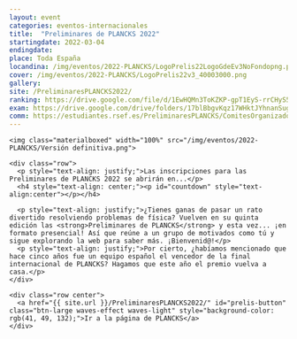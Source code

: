 ```yaml
---
layout: event
categories: eventos-internacionales
title:  "Preliminares de PLANCKS 2022"
startingdate: 2022-03-04
endingdate:
place: Toda España
locandina: /img/eventos/2022-PLANCKS/LogoPrelis22LogoGdeEv3NoFondopng.png
cover: /img/eventos/2022-PLANCKS/LogoPrelis22v3_40003000.png
gallery:
site: /PreliminaresPLANCKS2022/
ranking: https://drive.google.com/file/d/1EwHQMn3ToKZKP-gpT1EyS-rrCHyS5ZZv/view?usp=sharing
exam: https://drive.google.com/drive/folders/17blBbgvKqz17WHktJYhnanSugrKsyZYD?usp=sharing
comm: https://estudiantes.rsef.es/PreliminaresPLANCKS/ComitesOrganizadorAcademico/2022/
---
```


<div class="container">
  <div class="section">

<!-- HEADER -->
    <img class="materialboxed" width="100%" src="/img/eventos/2022-PLANCKS/Versión definitiva.png">
    
<!-- COUNTDOWN -->
    <div class="row">  
      <p style="text-align: justify;">Las inscripciones para las Preliminares de PLANCKS 2022 se abrirán en...</p>
      <h4 style="text-align: center;"><p id="countdown" style="text-align:center"></p></h4>
      
<!-- INTRO -->
      <p style="text-align: justify;">¿Tienes ganas de pasar un rato divertido resolviendo problemas de física? Vuelven en su quinta edición las <strong>Preliminares de PLANCKS</strong> y esta vez... ¡en formato presencial! Así que reúne a un grupo de motivados como tú y sigue explorando la web para saber más. ¡Bienvenid@!</p>
      <p style="text-align: justify;">Por cierto, ¿habíamos mencionado que hace cinco años fue un equipo español el vencedor de la final internacional de PLANCKS? Hagamos que este año el premio vuelva a casa.</p>
    </div>
      
<!-- BUTTONS -->
    <div class="row center">
      <a href="{{ site.url }}/PreliminaresPLANCKS2022/" id="prelis-button" class="btn-large waves-effect waves-light" style="background-color: rgb(41, 49, 132);">Ir a la página de PLANCKS</a>
    </div>
  </div>
</div>      


<!-- TIMER SCRIPT -->
<script>
  // Set the date we're counting down to
  var countDownDate = new Date("Feb 26, 2022 23:59:59").getTime();

  // Update the count down every 1 second
  var x = setInterval(function() {

    // Get today's date and time
    var now = new Date().getTime();

    // Find the distance between now and the count down date
    var distance = countDownDate - now;

    // Time calculations for days, hours, minutes and seconds
    var days = Math.floor(distance / (1000 * 60 * 60 * 24));
    var hours = Math.floor((distance % (1000 * 60 * 60 * 24)) / (1000 * 60 * 60));
    var minutes = Math.floor((distance % (1000 * 60 * 60)) / (1000 * 60));
    var seconds = Math.floor((distance % (1000 * 60)) / 1000);

    // Output the result in an element with id="countdown"
    document.getElementById("countdown").innerHTML = days + "d " + hours + "h "
    + minutes + "m " + seconds + "s ";

    // If the count down is over, write some text
    if (distance < 0) {
      clearInterval(x);
      document.getElementById("countdown").innerHTML = "INSCRIPCIONES CERRADAS";
    }
  }, 1000);
</script>

